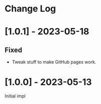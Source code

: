 # Change Log

# [1.0.1] - 2023-05-18

## Fixed

- Tweak stuff to make GitHub pages work.

# [1.0.0] - 2023-05-13

Initial impl
